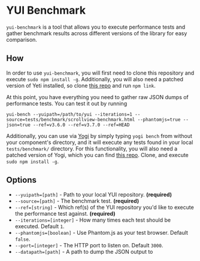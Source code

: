 YUI Benchmark
===

`yui-benchmark` is a tool that allows you to execute performance tests and gather benchmark results across different versions of the library for easy comparison.

How
---
In order to use `yui-benchmark`, you will first need to clone this repository and execute `sudo npm install -g`.  Additionally, you will also need a patched version of Yeti installed, so clone [this repo](https://github.com/derek/yeti/) and run `npm link`.

At this point, you have everything you need to gather raw JSON dumps of performance tests.  You can test it out by running

```
yui-bench --yuipath=/path/to/yui --iterations=1 --source=tests/benchmark/scrollview-benchmark.html --phantomjs=true --json=true --ref=v3.6.0 --ref=v3.7.0 --ref=HEAD
```

Additionally, you can use via [Yogi](https://github.com/yui/yogi) by simply typing `yogi bench` from without your component's directory, and it will execute any tests found in your local `tests/benchmark/` directory.  For this functionality, you will also need a patched version of Yogi, which you can find [this repo](https://github.com/derek/yogi/).  Clone, and execute `sudo npm install -g`.

Options
---

* ``--yuipath=[path]`` - Path to your local YUI repository. **(required)**
* ``--source=[path]`` - The benchmark test. **(required)**
* ``--ref=[string]`` - Which ref(s) of the YUI repository you'd like to execute the performance test against. **(required)**
* ``--iterations=[integer]`` - How many times each test should be executed. Default `1`.
* ``--phantomjs=[boolean]`` - Use Phantom.js as your test browser. Default `false`.
* ``--port=[integer]`` - The HTTP port to listen on. Default `3000`.
* ``--datapath=[path]`` - A path to dump the JSON output to